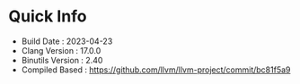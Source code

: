 # Quick Info
* Build Date : 2023-04-23
* Clang Version : 17.0.0
* Binutils Version : 2.40
* Compiled Based : https://github.com/llvm/llvm-project/commit/bc81f5a9
